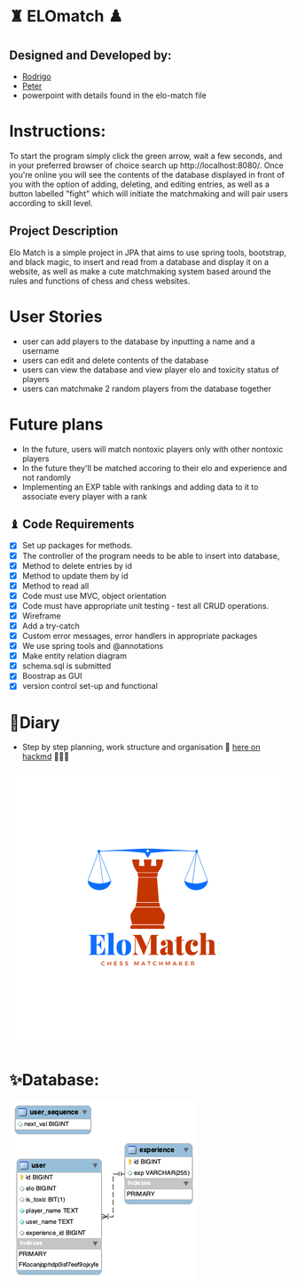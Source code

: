 
# ♜ ELOmatch ♟️

## Designed and Developed by:
- [Rodrigo](https://github.com/natipats)
- [Peter](https://github.com/PJSalter)
- powerpoint with details found in the elo-match file

# Instructions:
To start the program simply click the green arrow, wait a few seconds, and in your preferred 
browser of choice search up http://localhost:8080/. Once you're 
online you will see the contents of the database displayed in front of you with the
option of adding, deleting, and editing entries, as well as a button labelled 
"fight" which will initiate the matchmaking and will pair users according to skill level.

## Project Description
Elo Match is a simple project in JPA that aims to use
spring tools, bootstrap, and black magic, to insert and read 
from a database and display it on a website, as well as 
make a cute matchmaking system based around the rules 
and functions of chess and chess websites.

# User Stories
- user can add players to the database by inputting a name and a username
- users can edit and delete contents of the database
- users can view the database and view player elo and toxicity status of players
- users can matchmake 2 random players from the database together

# Future plans

- In the future, users will match nontoxic players only with other nontoxic players
- In the future they'll be matched accoring to their elo and experience and not randomly
- Implementing an EXP table with rankings and adding data to it to associate every player
with a rank

## ♝ Code Requirements
* [x] Set up packages for methods.
* [x] The controller of the program needs to be able to insert into database,
* [x] Method to delete entries by id
* [x] Method to update them by id
* [x] Method to read all
* [x] Code must use MVC, object orientation
* [x] Code must have appropriate unit testing - test all CRUD operations.
* [x] Wireframe
* [x] Add a try-catch
* [x] Custom error messages, error handlers in appropriate packages
* [x] We use spring tools and @annotations
* [x] Make entity relation diagram
* [x] schema.sql is submitted
* [x] Boostrap as GUI
* [x] version control set-up and functional

# 🧩Diary

- Step by step planning, work structure and organisation 🧪 [here on hackmd](https://hackmd.io/z-Ssv-XUR9G8ZmHGM9cYiw?both) 👨🏼‍💻

![EloMatch.png](src%2Fmain%2Fresources%2Fstatic%2Fimg%2FEloMatch.png)

# ✨Database:
![img.png](src/main/resources/static/img/img.png)
